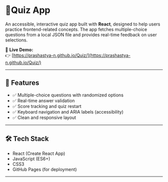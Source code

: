 # 🎯Quiz App

An accessible, interactive quiz app built with **React**, designed to help users practice frontend-related concepts. The app fetches multiple-choice questions from a local JSON file and provides real-time feedback on user selections.

📍 **Live Demo:**  
👉 [https://prashastya-n.github.io/Quiz/](https://prashastya-n.github.io/Quiz/)

---

## 🚀 Features

- ✅ Multiple-choice questions with randomized options
- ✅ Real-time answer validation
- ✅ Score tracking and quiz restart
- ✅ Keyboard navigation and ARIA labels (accessibility)
- ✅ Clean and responsive layout

---

## 🛠 Tech Stack

- React (Create React App)
- JavaScript (ES6+)
- CSS3
- GitHub Pages (for deployment)

---


